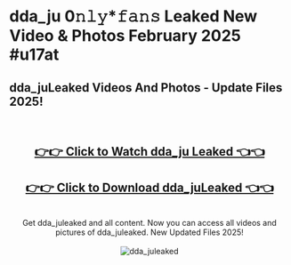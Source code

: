 # dda_ju 0𝚗𝚕𝚢*𝚏𝚊𝚗𝚜 Leaked New Video & Photos February 2025 #u17at

<h2>dda_juLeaked Videos And Photos - Update Files 2025!</h2>
<br>
<div align="center">
<h2><a href="https://mediaupload.pro?title=dda_ju&ref=11F" rel="nofollow">👉👉 Click to Watch dda_ju Leaked 👈👈</a></h2>
<h2><a href="https://mediaupload.pro?title=dda_ju&ref=11F" rel="nofollow">👉👉 Click to Download dda_juLeaked 👈👈</a></h2>
<br>
Get dda_juleaked and all content. Now you can access all videos and pictures of dda_juleaked. New Updated Files 2025!
<br>
<br>
<a href="https://mediaupload.pro?title=dda_ju&ref=11F" rel="nofollow" data-target="animated-image.originalLink"><img src="https://i.ibb.co/Gkj2r4b/banner.png" alt="dda_juleaked" style="max-width: 100%; display: inline-block;" data-target="animated-image.originalImage"></a>
</div>
<br>

